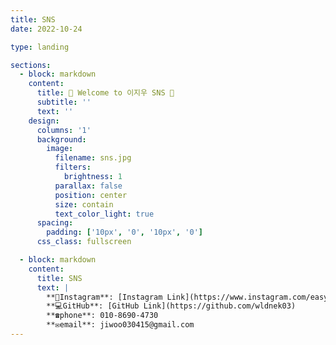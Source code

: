 ```yaml
--- 
title: SNS
date: 2022-10-24

type: landing

sections:
  - block: markdown
    content:
      title: 🌟 Welcome to 이지우 SNS 🌟
      subtitle: ''
      text: ''
    design:
      columns: '1'
      background:
        image: 
          filename: sns.jpg
          filters:
            brightness: 1
          parallax: false
          position: center
          size: contain
          text_color_light: true
      spacing:
        padding: ['10px', '0', '10px', '0']
      css_class: fullscreen 

  - block: markdown
    content:
      title: SNS
      text: |
        **📸Instagram**: [Instagram Link](https://www.instagram.com/easy._.cow?igsh=MTZtN3lodnUwMjk5cw%3D%3D&utm_source=qr)  
        **💻GitHub**: [GitHub Link](https://github.com/wldnek03)
        **☎️phone**: 010-8690-4730
        **✉️email**: jiwoo030415@gmail.com
---
```

